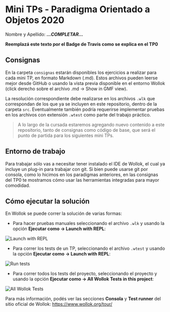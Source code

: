 # Mini TPs - Paradigma Orientado a Objetos 2020

Nombre y Apellido: ***...COMPLETAR...***

**Reemplazá este texto por el Badge de Travis como se explica en el TP0**

## Consignas

En la carpeta `consignas` estarán disponibles los ejercicios a realizar para cada mini TP, en formato Markdown (.md). Estos archivos pueden leerse mejor desde GitHub o usando la vista previa disponible en el entorno Wollok (click derecho sobre el archivo .md -> Show in GMF view).

La resolución correspondiente debe realizarse en los archivos `.wlk` que correspondan de los que ya se incluyen en este repositorio, dentro de la carpeta `src`. Eventualmente también podría requerirse implementar pruebas en los archivos con extensión `.wtest` como parte del trabajo práctico.

> A lo largo de la cursada estaremos agregando nuevo contenido a este repositorio, tanto de consignas como código de base, que será el punto de partida para los siguientes mini TPs.

## Entorno de trabajo

Para trabajar sólo vas a necesitar tener instalado el IDE de Wollok, el cual ya incluye un plug-in para trabajar con git. Si bien puede usarse git por consola, como lo hicimos en los paradigmas anteriores, en las consignas del TP0 te mostramos cómo usar las herramientas integradas para mayor comodidad.

## Cómo ejecutar la solución

En Wollok se puede correr la solución de varias formas:

- Para hacer pruebas manuales seleccionando el archivo `.wlk` y usando la opción **Ejecutar como -> Launch with REPL**:

![Launch with REPL](https://d33wubrfki0l68.cloudfront.net/df54b7e3b3e91811fd2b5668a62e2941b54ca457/d08f6/images/tour/consolaes.gif)

- Para correr los tests de un TP, seleccionando el archivo `.wtest` y usando la opción **Ejecutar como -> Launch with REPL**:

![Run tests](https://d33wubrfki0l68.cloudfront.net/01143f999c6c185b4defc094235b9bbee57f2880/21087/images/tour/testrunner2.gif)

- Para correr todos los tests del proyecto, seleccionando el proyecto y usando la opción **Ejecutar como -> All Wollok Tests in this project**:

![All Wollok Tests](https://d33wubrfki0l68.cloudfront.net/2989863edf92aed95cb83aa187e9d399b123bf03/5333a/images/tour/testrunneralltests.gif)

Para más información, podés ver las secciones **Consola** y **Test runner** del sitio oficial de Wollok: https://www.wollok.org/tour/
